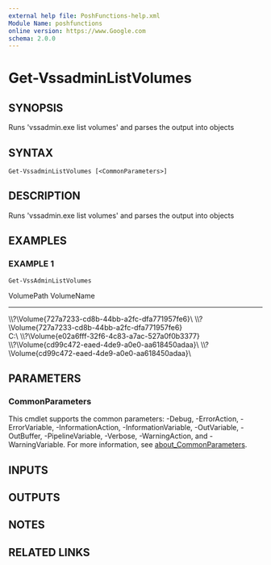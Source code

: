 ```yaml
---
external help file: PoshFunctions-help.xml
Module Name: poshfunctions
online version: https://www.Google.com
schema: 2.0.0
---
```


# Get-VssadminListVolumes

## SYNOPSIS
Runs 'vssadmin.exe list volumes' and parses the output into objects

## SYNTAX

```
Get-VssadminListVolumes [<CommonParameters>]
```

## DESCRIPTION
Runs 'vssadmin.exe list volumes' and parses the output into objects

## EXAMPLES

### EXAMPLE 1
```
Get-VssAdminListVolumes
```

VolumePath                                        VolumeName
----------                                        ----------
\\\\?\Volume{727a7233-cd8b-44bb-a2fc-dfa771957fe6}\ \\\\?\Volume{727a7233-cd8b-44bb-a2fc-dfa771957fe6}\
C:\                                               \\\\?\Volume{e02a6fff-32f6-4c83-a7ac-527a0f0b3377}\
\\\\?\Volume{cd99c472-eaed-4de9-a0e0-aa618450adaa}\ \\\\?\Volume{cd99c472-eaed-4de9-a0e0-aa618450adaa}\

## PARAMETERS

### CommonParameters
This cmdlet supports the common parameters: -Debug, -ErrorAction, -ErrorVariable, -InformationAction, -InformationVariable, -OutVariable, -OutBuffer, -PipelineVariable, -Verbose, -WarningAction, and -WarningVariable. For more information, see [about_CommonParameters](http://go.microsoft.com/fwlink/?LinkID=113216).

## INPUTS

## OUTPUTS

## NOTES

## RELATED LINKS

